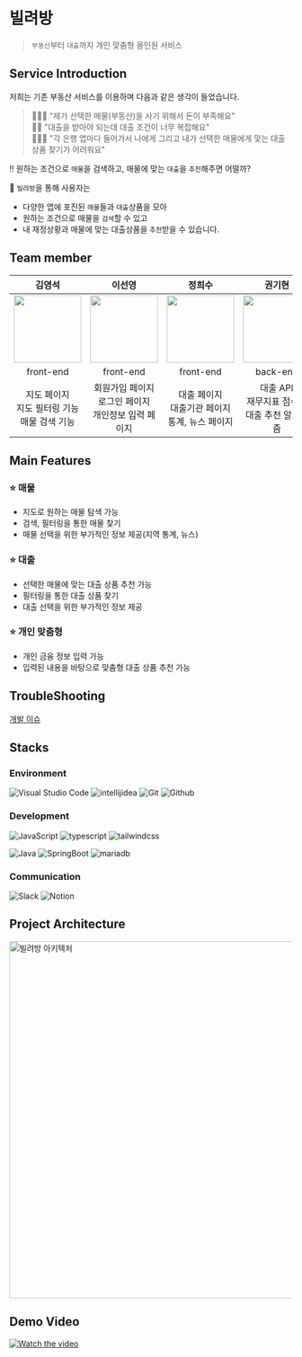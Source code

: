 # 빌려방
> `부동산`부터 `대출`까지 개인 맞춤형 올인원 서비스

## Service Introduction
저희는 기존 부동산 서비스를 이용하며 다음과 같은 생각이 들었습니다.

> 🙋🏻‍♂️ "제가 선택한 매물(부동산)을 사기 위해서 돈이 부족해요"  
> 🙋🏻 "대출을 받아야 되는데 대출 조건이 너무 복잡해요"  
> 🙋🏻‍♀️ "각 은행 앱마다 들어가서 나에게 그리고 내가 선택한 매물에게 맞는 대출 상품 찾기가 어려워요"  

‼️ 원하는 조건으로 `매물`을 검색하고, 매물에 맞는 `대출`을 `추천`해주면 어떨까?

🏦 `빌려방`을 통해 사용자는 
- 다양한 앱에 포진된 `매물`들과 `대출`상품을 모아
- 원하는 조건으로 매물을 `검색`할 수 있고
- 내 재정상황과 매물에 맞는 대출상품을 `추천`받을 수 있습니다.

## Team member
|김영석|이선영|정희수|권기현|곽진현|정채헌|
|:---:|:---:|:---:|:---:|:---:|:---:|
|<img width="120px" src="https://avatars.githubusercontent.com/u/122508517?s=96&v=4"/> |<img width="120px" src="https://avatars.githubusercontent.com/u/71091090?s=96&v=4" />|<img width="120px" src="https://avatars.githubusercontent.com/u/73633272?s=96&v=4"/>|<img width="120px" src="https://avatars.githubusercontent.com/u/99806443?s=96&v=4"/>|<img width="120px" src="https://avatars.githubusercontent.com/u/93817551?s=96&v=4"/>|<img width="120px" src="https://avatars.githubusercontent.com/u/116990111?s=96&v=4"/>|
|front-end|front-end|front-end|back-end|back-end|back-end|
|지도 페이지<br/>지도 필터링 기능<br/>매물 검색 기능|회원가입 페이지<br/>로그인 페이지<br/>개인정보 입력 페이지|대출 페이지<br/>대출기관 페이지<br/>통계, 뉴스 페이지|대출 API<br/>재무지표 점수화<br/>대출 추천 알고리즘|유저 API, 매물 API<br/>MSA 설계<br/>CI/CD 구축|매물 API<br/>통계 API<br/>매물 크롤링|

## Main Features
### ⭐️ 매물
- 지도로 원하는 매물 탐색 가능
- 검색, 필터링을 통한 매물 찾기
- 매물 선택을 위한 부가적인 정보 제공(지역 통계, 뉴스)

### ⭐️ 대출
- 선택한 매물에 맞는 대출 상품 추천 가능
- 필터링을 통한 대출 상품 찾기
- 대출 선택을 위한 부가적인 정보 제공

### ⭐️ 개인 맞춤형
- 개인 금융 정보 입력 가능
- 입력된 내용을 바탕으로 맞춤형 대출 상품 추천 가능

## TroubleShooting
[개발 이슈](https://www.notion.so/1528aeebff8580b29dbddda6bfb2709d)

## Stacks

### Environment
![Visual Studio Code](https://img.shields.io/badge/Visual%20Studio%20Code-007ACC?style=for-the-badge&logo=Visual%20Studio%20Code&logoColor=white)
![intellijidea](https://img.shields.io/badge/intellij%20idea-000000?style=for-the-badge&logo=intellij%20idea&logoColor=white)
![Git](https://img.shields.io/badge/Git-F05032?style=for-the-badge&logo=Git&logoColor=white)
![Github](https://img.shields.io/badge/GitHub-181717?style=for-the-badge&logo=GitHub&logoColor=white)             

### Development
![JavaScript](https://img.shields.io/badge/JavaScript-F7DF1E?style=for-the-badge&logo=Javascript&logoColor=white)
![typescript](https://img.shields.io/badge/typescript-3178C6?style=for-the-badge&logo=typescript&logoColor=white)
![tailwindcss](https://img.shields.io/badge/tailwind%20css-2F2E8B?style=for-the-badge&logo=tailwind%20css&logoColor=white)

![Java](https://img.shields.io/badge/Java-007396?style=for-the-badge&logo=OpenJDK&logoColor=white)
![SpringBoot](https://img.shields.io/badge/Spring%20Boot-6DB33F?style=for-the-badge&logo=Spring%20Boot&logoColor=white)
![mariadb](https://img.shields.io/badge/mariadb-003545?style=for-the-badge&logo=mariadb&logoColor=white)

### Communication
![Slack](https://img.shields.io/badge/Slack-4A154B?style=for-the-badge&logo=Slack&logoColor=white)
![Notion](https://img.shields.io/badge/Notion-000000?style=for-the-badge&logo=Notion&logoColor=white)

## Project Architecture
<img width="636" alt="빌려방 아키텍처" src="https://github.com/PDA-BillyBang/.github/assets/99806443/ab20b067-9847-4f95-b9e4-0c5718b9c4e9">

## Demo Video
[![Watch the video](https://img.youtube.com/vi/dMY8Ps0iDD0/0.jpg)](https://youtu.be/dMY8Ps0iDD0)
